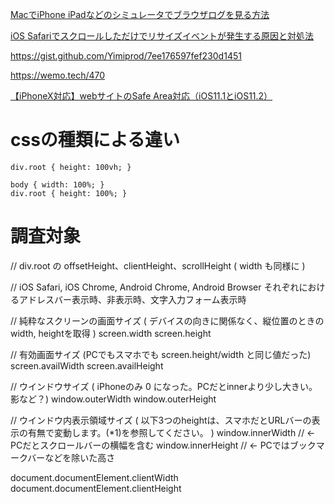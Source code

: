 
[MacでiPhone iPadなどのシミュレータでブラウザログを見る方法](https://qiita.com/gosairei1207/items/7433008d78fcc494fe7d)

[iOS Safariでスクロールしただけでリサイズイベントが発生する原因と対処法](https://qiita.com/tonkotsuboy_com/items/d32ec6e7a1f6f592d415)

https://gist.github.com/Yimiprod/7ee176597fef230d1451

https://wemo.tech/470

[【iPhoneX対応】webサイトのSafe Area対応（iOS11.1とiOS11.2）](https://qiita.com/kanakana0330@github/items/6ae264b9da00c326ab1d)

# cssの種類による違い

```
div.root { height: 100vh; }
```

```
body { width: 100%; }
div.root { height: 100%; }
```

# 調査対象
// div.root の offsetHeight、clientHeight、scrollHeight ( width も同様に )

// iOS Safari, iOS Chrome, Android Chrome, Android Browser それぞれにおけるアドレスバー表示時、非表示時、文字入力フォーム表示時

// 純粋なスクリーンの画面サイズ ( デバイスの向きに関係なく、縦位置のときのwidth, heightを取得 )
screen.width
screen.height


// 有効画面サイズ  (PCでもスマホでも screen.height/width と同じ値だった)
screen.availWidth
screen.availHeight

// ウインドウサイズ ( iPhoneのみ 0 になった。PCだとinnerより少し大きい。影など？)
window.outerWidth
window.outerHeight


// ウインドウ内表示領域サイズ  ( 以下3つのheightは、スマホだとURLバーの表示の有無で変動します。(*1)を参照してください。 )
window.innerWidth    // <- PCだとスクロールバーの横幅を含む
window.innerHeight   // <- PCではブックマークバーなどを除いた高さ

document.documentElement.clientWidth
document.documentElement.clientHeight